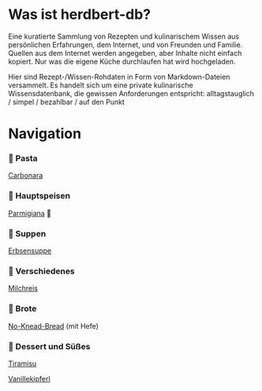 # Was ist herdbert-db?

Eine kuratierte Sammlung von Rezepten und kulinarischem Wissen aus persönlichen Erfahrungen, dem Internet, und von Freunden und Familie. Quellen aus dem Internet werden angegeben, aber Inhalte nicht einfach kopiert. Nur was die eigene Küche durchlaufen hat wird hochgeladen.

Hier sind Rezept-/Wissen-Rohdaten in Form von Markdown-Dateien versammelt. Es handelt sich um eine private kulinarische Wissensdatenbank, die gewissen Anforderungen entspricht: alltagstauglich / simpel / bezahlbar / auf den Punkt

# Navigation

### 🍝 Pasta

[Carbonara](Rezepte/Carbonara.md)

### 🍲 Hauptspeisen

[Parmigiana](Rezepte/Parmigiana.md) 🍆

### 🥣 Suppen

[Erbsensuppe](Rezepte/Erbsensuppe.md)

### 🥄 Verschiedenes 

[Milchreis](Rezepte/Milchreis.md)

### 🍞 Brote

[No-Knead-Bread](Rezepte/No-Knead-Bread.md) (mit Hefe)

### 🧁 Dessert und Süßes

[Tiramisu](Rezepte/Tiramisu.md)

[Vanillekipferl](Rezepte/Vanillekipferl.md) 

